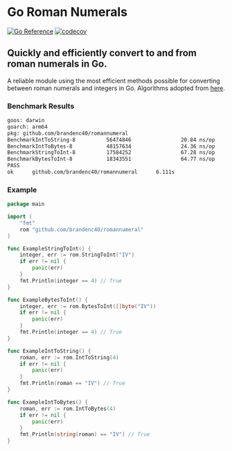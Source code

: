 # Go Roman Numerals

[![Go Reference](https://pkg.go.dev/badge/github.com/brandenc40/romannumeral.svg)](https://pkg.go.dev/github.com/brandenc40/romannumeral)
[![codecov](https://codecov.io/gh/brandenc40/romannumeral/branch/master/graph/badge.svg?token=AS7IBSTE36)](https://codecov.io/gh/brandenc40/romannumeral)
    
## Quickly and efficiently convert to and from roman numerals in Go.

A reliable module using the most efficient methods possible for converting between
roman numerals and integers in Go. Algorithms adopted from [here](https://rosettacode.org/wiki/Roman_numerals).

### Benchmark Results

```sh
goos: darwin
goarch: arm64
pkg: github.com/brandenc40/romannumeral
BenchmarkIntToString-8          56474846                20.84 ns/op            0 B/op          0 allocs/op
BenchmarkIntToBytes-8           48157634                24.36 ns/op            0 B/op          0 allocs/op
BenchmarkStringToInt-8          17584252                67.28 ns/op            0 B/op          0 allocs/op
BenchmarkBytesToInt-8           18343551                64.77 ns/op            0 B/op          0 allocs/op
PASS
ok      github.com/brandenc40/romannumeral      6.111s
```

### Example

```go
package main

import (
	"fmt"
	rom "github.com/brandenc40/romannumeral"
)

func ExampleStringToInt() {
	integer, err := rom.StringToInt("IV")
	if err != nil {
		panic(err)
	}
	fmt.Println(integer == 4) // True
}

func ExampleBytesToInt() {
	integer, err := rom.BytesToInt([]byte("IV"))
	if err != nil {
		panic(err)
	}
	fmt.Println(integer == 4) // True
}

func ExampleIntToString() {
	roman, err := rom.IntToString(4)
	if err != nil {
		panic(err)
	}
	fmt.Println(roman == "IV") // True
}

func ExampleIntToBytes() {
	roman, err := rom.IntToBytes(4)
	if err != nil {
		panic(err)
	}
	fmt.Println(string(roman) == "IV") // True
}
```
